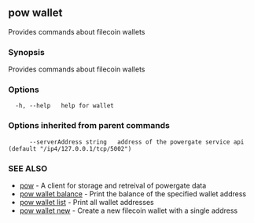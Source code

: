 ## pow wallet

Provides commands about filecoin wallets

### Synopsis

Provides commands about filecoin wallets

### Options

```
  -h, --help   help for wallet
```

### Options inherited from parent commands

```
      --serverAddress string   address of the powergate service api (default "/ip4/127.0.0.1/tcp/5002")
```

### SEE ALSO

* [pow](pow.md)	 - A client for storage and retreival of powergate data
* [pow wallet balance](pow_wallet_balance.md)	 - Print the balance of the specified wallet address
* [pow wallet list](pow_wallet_list.md)	 - Print all wallet addresses
* [pow wallet new](pow_wallet_new.md)	 - Create a new filecoin wallet with a single address

